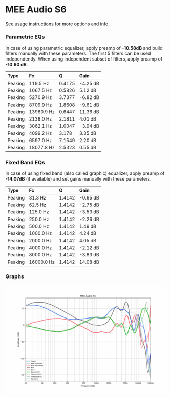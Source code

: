 # MEE Audio S6
See [usage instructions](https://github.com/jaakkopasanen/AutoEq#usage) for more options and info.

### Parametric EQs
In case of using parametric equalizer, apply preamp of **-10.58dB** and build filters manually
with these parameters. The first 5 filters can be used independently.
When using independent subset of filters, apply preamp of **-10.60 dB**.

| Type    | Fc         |      Q | Gain     |
|:--------|:-----------|:-------|:---------|
| Peaking | 119.5 Hz   | 0.4175 | -4.25 dB |
| Peaking | 1067.5 Hz  | 0.5826 | 5.12 dB  |
| Peaking | 5270.9 Hz  | 3.7377 | -6.82 dB |
| Peaking | 8709.9 Hz  | 1.8608 | -9.61 dB |
| Peaking | 13960.9 Hz | 0.6447 | 11.36 dB |
| Peaking | 2138.0 Hz  | 2.1811 | 4.01 dB  |
| Peaking | 3062.1 Hz  | 1.0047 | -3.94 dB |
| Peaking | 4099.2 Hz  | 3.178  | 3.35 dB  |
| Peaking | 6597.0 Hz  | 7.1549 | 2.20 dB  |
| Peaking | 18077.8 Hz | 2.5323 | 0.55 dB  |

### Fixed Band EQs
In case of using fixed band (also called graphic) equalizer, apply preamp of **-14.07dB**
(if available) and set gains manually with these parameters.

| Type    | Fc         |      Q | Gain     |
|:--------|:-----------|:-------|:---------|
| Peaking | 31.3 Hz    | 1.4142 | -0.65 dB |
| Peaking | 62.5 Hz    | 1.4142 | -2.75 dB |
| Peaking | 125.0 Hz   | 1.4142 | -3.53 dB |
| Peaking | 250.0 Hz   | 1.4142 | -2.26 dB |
| Peaking | 500.0 Hz   | 1.4142 | 1.49 dB  |
| Peaking | 1000.0 Hz  | 1.4142 | 4.24 dB  |
| Peaking | 2000.0 Hz  | 1.4142 | 4.05 dB  |
| Peaking | 4000.0 Hz  | 1.4142 | -2.12 dB |
| Peaking | 8000.0 Hz  | 1.4142 | -3.83 dB |
| Peaking | 16000.0 Hz | 1.4142 | 14.08 dB |

### Graphs
![](./MEE%20Audio%20S6.png)